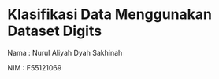 # **Klasifikasi Data Menggunakan Dataset Digits**

Nama : Nurul Aliyah Dyah Sakhinah

NIM : F55121069
